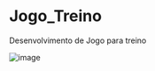 # Jogo_Treino
Desenvolvimento de Jogo para treino

![image](https://user-images.githubusercontent.com/83734913/209958981-1d6f50cb-39f8-40b5-afa2-a1608ac04e69.png)
